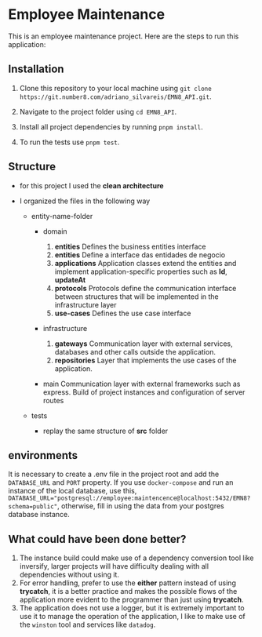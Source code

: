 # Employee Maintenance

This is an employee maintenance project. Here are the steps to run this application:

## Installation

1. Clone this repository to your local machine using `git clone https://git.number8.com/adriano_silvareis/EMN8_API.git`.

2. Navigate to the project folder using `cd EMN8_API`.

3. Install all project dependencies by running `pnpm install`.

4. To run the tests use `pnpm test`.

## Structure 
* for this project I used the **clean architecture**
* I organized the files in the following way
  
  - entity-name-folder
  
    - domain
      1. **entities**
        Defines the business entities interface
      1. **entities**
        Define a interface das entidades de negocio
      2. **applications**
        Application classes extend the entities and implement application-specific properties such as **Id**, **updateAt**
      3. **protocols**
        Protocols define the communication interface between structures that will be implemented in the infrastructure layer
      4. **use-cases**
        Defines the use case interface

    - infrastructure
      1. **gateways**
        Communication layer with external services, databases and other calls outside the application.
      2. **repositories**
        Layer that implements the use cases of the application.

    - main
        Communication layer with external frameworks such as express. Build of project instances and configuration of server routes

  - tests
    - replay the same structure of **src** folder

## environments 

It is necessary to create a .env file in the project root and add the `DATABASE_URL` and `PORT` property.
If you use `docker-compose` and run an instance of the local database, use this, `DATABASE_URL="postgresql://employee:maintencence@localhost:5432/EMN8?schema=public"`, otherwise, fill in using the data from your postgres database instance.

## What could have been done better?

1. The instance build could make use of a dependency conversion tool like inversify, larger projects will have difficulty dealing with all dependencies without using it.
2. For error handling, prefer to use the **either** pattern instead of using **trycatch**, it is a better practice and makes the possible flows of the application more evident to the programmer than just using **trycatch**.
3. The application does not use a logger, but it is extremely important to use it to manage the operation of the application, I like to make use of the `winston` tool and services like `datadog`.